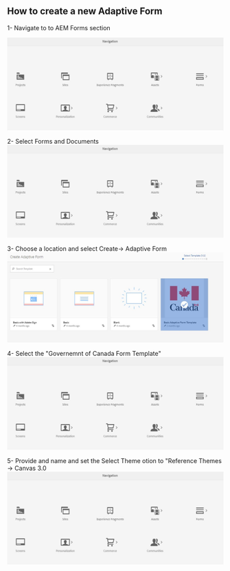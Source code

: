 ## How to create a new Adaptive Form


1- Navigate to to AEM Forms section 

![GCHome](https://raw.githubusercontent.com/adobe/aemwettemplates/main/assets/Forms.JPG)
<br>

2- Select Forms and Documents 
![GCHome](https://raw.githubusercontent.com/adobe/aemwettemplates/main/assets/Forms.JPG)
<br>

3- Choose a location and select Create-> Adaptive Form 
![GCHome](https://raw.githubusercontent.com/adobe/aemwettemplates/main/assets/NewAF.JPG)
<br>

4- Select the "Governemnt of Canada Form Template" 
![GCHome](https://raw.githubusercontent.com/adobe/aemwettemplates/main/assets/Forms.JPG)
<br>

5- Provide and name and set the Select Theme otion to "Reference Themes -> Canvas 3.0 
![GCHome](https://raw.githubusercontent.com/adobe/aemwettemplates/main/assets/Forms.JPG)
<br>
